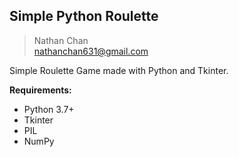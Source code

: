 ## Simple Python Roulette
> Nathan Chan\
nathanchan631@gmail.com

Simple Roulette Game made with Python and Tkinter.

**Requirements:**
- Python 3.7+
- Tkinter
- PIL
- NumPy
